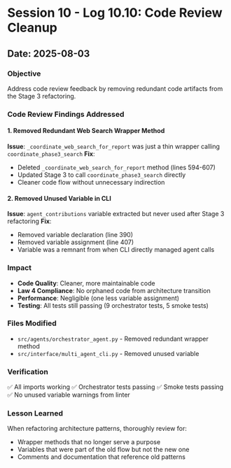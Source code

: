 # Session 10 - Log 10.10: Code Review Cleanup

## Date: 2025-08-03

### Objective
Address code review feedback by removing redundant code artifacts from the Stage 3 refactoring.

### Code Review Findings Addressed

#### 1. Removed Redundant Web Search Wrapper Method
**Issue**: `_coordinate_web_search_for_report` was just a thin wrapper calling `coordinate_phase3_search`
**Fix**: 
- Deleted `_coordinate_web_search_for_report` method (lines 594-607)
- Updated Stage 3 to call `coordinate_phase3_search` directly
- Cleaner code flow without unnecessary indirection

#### 2. Removed Unused Variable in CLI
**Issue**: `agent_contributions` variable extracted but never used after Stage 3 refactoring
**Fix**:
- Removed variable declaration (line 390)
- Removed variable assignment (line 407)
- Variable was a remnant from when CLI directly managed agent calls

### Impact
- **Code Quality**: Cleaner, more maintainable code
- **Law 4 Compliance**: No orphaned code from architecture transition
- **Performance**: Negligible (one less variable assignment)
- **Testing**: All tests still passing (9 orchestrator tests, 5 smoke tests)

### Files Modified
- `src/agents/orchestrator_agent.py` - Removed redundant wrapper method
- `src/interface/multi_agent_cli.py` - Removed unused variable

### Verification
✅ All imports working
✅ Orchestrator tests passing
✅ Smoke tests passing
✅ No unused variable warnings from linter

### Lesson Learned
When refactoring architecture patterns, thoroughly review for:
- Wrapper methods that no longer serve a purpose
- Variables that were part of the old flow but not the new one
- Comments and documentation that reference old patterns